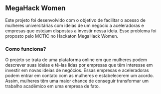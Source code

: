 
##  MegaHack Women
Este projeto foi desenvolvido com o objetivo de facilitar o acesso de mulheres universitárias com ideias de um negócio a aceleradoras e empresas que estejam dispostas a investir nessa ideia. Esse problema foi proposto pelo MCTIC no Hackaton MegaHack Women.

### Como funciona?
O  projeto se trata de uma plataforma online em que mulheres podem descrever suas ideias e tê-las lidas por empresas que têm interesse em investir em novas ideias de negócios. Essas empresas e aceleradoras podem entrar em contato com as mulheres e estabelecerem um acordo. Assim,  mulheres têm uma maior chance de conseguir transformar um trabalho acadêmico em uma empresa de fato.
